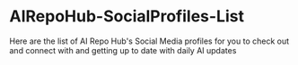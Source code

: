 # AIRepoHub-SocialProfiles-List
Here are the list of AI Repo Hub's Social Media profiles for you to check out and connect with and getting up to date with daily AI updates
